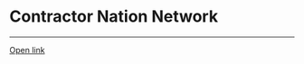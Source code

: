 
# Contractor Nation Network

---

  
[Open link](https://www.treehousemarketing.com/branding.html)  

